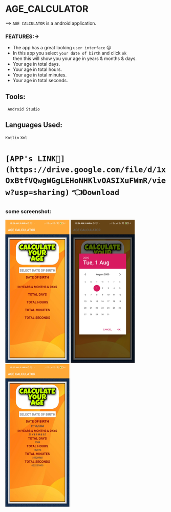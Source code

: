 # AGE_CALCULATOR
 ==> `AGE CALCULATOR` is a android application. 
### FEATURES:->
- The app has a great looking `user interface` 😍
- In this app you select `your date of birth` and click `ok`<br>
  then this will show you your age in years & months & days.
- Your age in total days.
- Your age in total hours.
- Your age in total minutes.
- Your age in total seconds.
## Tools:
` Android Studio`
## Languages Used:
 `Kotlin` `Xml`
 
# `[APP's LINK📲](https://drive.google.com/file/d/1xOxBtfVQwgWGgLEHoNHKlvOASIXuFWmR/view?usp=sharing)` 👈`Download`

### some screenshot:
<img src="https://github.com/subhajit4980/AGE_CALCULATOR/blob/main/AGE_CALCULATOR/screenshot/Screenshot_2021-08-02-00-26-35-652_com.dobcalculator.jpg" width="200" />  <img src="https://github.com/subhajit4980/AGE_CALCULATOR/blob/main/AGE_CALCULATOR/screenshot/Screenshot_2021-08-02-00-26-53-227_com.dobcalculator.jpg" width="200" /> <img src="https://github.com/subhajit4980/AGE_CALCULATOR/blob/main/AGE_CALCULATOR/screenshot/Screenshot_2021-08-02-00-27-04-766_com.dobcalculator.jpg" width="200" />
